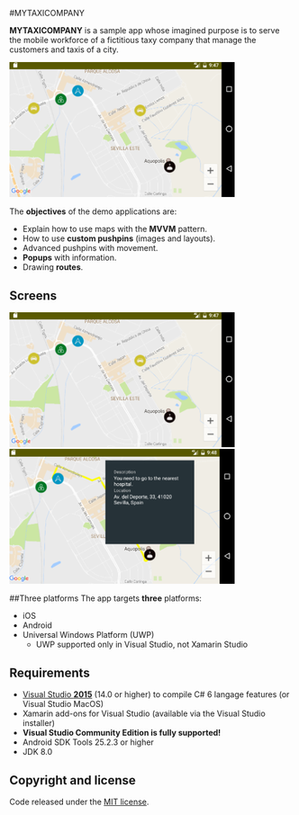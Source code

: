 #MYTAXICOMPANY

**MYTAXICOMPANY** is a sample app whose imagined purpose is to serve the mobile workforce of a fictitious taxy company that manage the customers and taxis of a city.

<img src="images/MyTaxiCompany01.png" Width="400" />

The **objectives** of the demo applications are:

- Explain how to use maps with the **MVVM** pattern.
- How to use **custom pushpins** (images and layouts).
- Advanced pushpins with movement.
- **Popups** with information.
- Drawing **routes**.

## Screens

<img src="images/MyTaxiCompany01.png" alt="Login" Width="400" />
<img src="images/MyTaxiCompany02.png" alt="Config" Width="400" />

##Three platforms
The app targets **three** platforms:

* iOS
* Android
* Universal Windows Platform (UWP)
    * UWP supported only in Visual Studio, not Xamarin Studio

## Requirements

* [Visual Studio __2015__](https://www.visualstudio.com/en-us/products/vs-2015-product-editions.aspx) (14.0 or higher) to compile C# 6 langage features (or Visual Studio MacOS)
* Xamarin add-ons for Visual Studio (available via the Visual Studio installer)
* __Visual Studio Community Edition is fully supported!__
* Android SDK Tools 25.2.3 or higher
* JDK 8.0

## Copyright and license
Code released under the [MIT license](https://opensource.org/licenses/MIT).